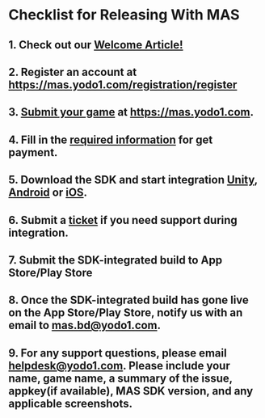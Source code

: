 # Checklist for Releasing With MAS

## 1. Check out our [Welcome Article!](knowledge-base.md)

## 2. Register an account at https://mas.yodo1.com/registration/register

## 3. [Submit your game](submission-introduction.md) at https://mas.yodo1.com.

## 4. Fill in the [required information](payment-submitting-information.md) for get payment.

## 5. Download the SDK and start integration [Unity](integration-unity.md), [Android](integration-android.md) or [iOS](integration-ios.md).

## 6. Submit a [ticket](https://support.yodo1.com/hc/en-us/requests/new) if you need support during integration.

## 7. Submit the SDK-integrated build to App Store/Play Store

## 8. Once the SDK-integrated build has gone live on the App Store/Play Store, notify us with an email to mas.bd@yodo1.com.

## 9. For any support questions, please email helpdesk@yodo1.com. Please include your name, game name, a summary of the issue, appkey(if available), MAS SDK version, and any applicable screenshots.
